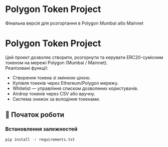 # Polygon Token Project

Фінальна версія для розгортання в Polygon Mumbai або Mainnet

# Polygon Token Project

Цей проект дозволяє створити, розгорнути та керувати ERC20-сумісним токеном на мережі Polygon (Mumbai / Mainnet).  
Реалізовані функції:

- Створення токена зі змінною ціною.
- Купівля токенів через Ethereum/Polygon мережу.
- Whitelist — управління списком дозволених користувачів.
- Airdrop токенів через CSV або вручну.
- Система знижок за володіння токенами.

## 🚀 Початок роботи

### Встановлення залежностей

```bash
pip install -r requirements.txt
